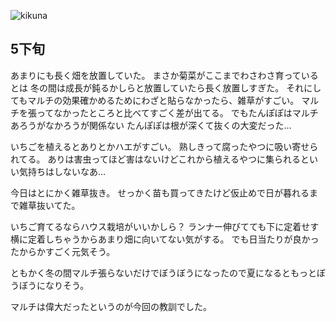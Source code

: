 ![kikuna](https://github.com/user-attachments/assets/835c5705-94eb-4ec5-a4aa-82f71cb90b21)

## 5下旬

あまりにも長く畑を放置していた。
まさか菊菜がここまでわさわさ育っているとは
冬の間は成長が鈍るかしらと放置していたら長く放置しすぎた。
それにしてもマルチの効果確かめるためにわざと貼らなかったら、雑草がすごい。
マルチを張ってなかったところと比べてすごく差が出てる。
でもたんぽぽはマルチあろうがなかろうが関係ない
たんぽぽは根が深くて抜くの大変だった…

いちごを植えるとありとかハエがすごい。
熟しきって腐ったやつに吸い寄せられてる。
ありは害虫ってほど害はないけどこれから植えるやつに集られるといい気持ちはしないなあ…

今日はとにかく雑草抜き。
せっかく苗も買ってきたけど仮止めで日が暮れるまで雑草抜いてた。

いちご育てるならハウス栽培がいいかしら？
ランナー伸びてても下に定着せす横に定着しちゃうからあまり畑に向いてない気がする。
でも日当たりが良かったからかすごく元気そう。

ともかく冬の間マルチ張らないだけでぼうぼうになったので夏になるともっとぼうぼうになりそう。

マルチは偉大だったというのが今回の教訓でした。
